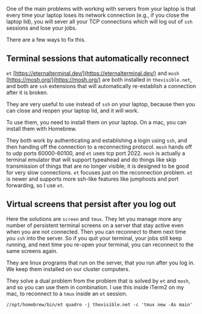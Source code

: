 One of the main problems with working with servers from your laptop is that every time your laptop loses its network connection (e.g., if you close the laptop lid), you will sever all your TCP connections which will log out of `ssh` sessions and lose your jobs.

There are a few ways to fix this.

## Terminal sessions that automatically reconnect


`et` [https://eternalterminal.dev/](https://eternalterminal.dev/) and `mosh` [https://mosh.org/](https://mosh.org/) are both installed in `thevisible.net`, and both are `ssh` extensions that will automatically re-establish a connection after it is broken.

They are very useful to use instead of `ssh` on your laptop, because then you can close and reopen your laptop lid, and it will work.

To use them, you need to install them on your laptop.  On a mac, you can install them with Homebrew.

They both work by authenticating and establishing a login using `ssh`, and then handing off the connection to a reconnecting protocol.  `mosh` hands off to udp ports 60000-60100, and `et` uses tcp port 2022.  `mosh` is actually a terminal emulator that will support typeahead and do things like skip transmission of things that are no longer visible; it is designed to be good for very slow connections.   `et` focuses just on the reconnection problem.  `et` is newer and supports more ssh-like features like jumphosts and port forwarding, so I use `et`.


## Virtual screens that persist after you log out

Here the solutions are `screen` and `tmux`.  They let you manage more any number of persistent terminal screens on a server that stay active even when you are not connected.  Then you can reconnect to them next time you `ssh` into the server.  So if you quit your terminal, your jobs still keep running, and next time you re-open your terminal, you can reconnect to the same screens again.

They are linux programs that run on the server, that you run after you log in.  We keep them installed on our cluster computers.

They solve a dual problem from the problem that is solved by `et` and `mosh`, and so you can use them in combination.  I use this inside iTerm2 on my mac, to reconnect to a `tmux` inside an `et` session.

```
//opt/homebrew/bin/et quadro -j thevisible.net -c 'tmux new -As main'
```
